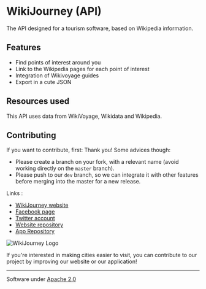 # WikiJourney (API)

The API designed for a tourism software, based on Wikipedia information.

## Features
 - Find points of interest around you
 - Link to the Wikipedia pages for each point of interest
 - Integration of Wikivoyage guides
 - Export in a cute JSON

## Resources used

This API uses data from WikiVoyage, Wikidata and Wikipedia. 

## Contributing
If you want to contribute, first: Thank you! Some advices though:
 - Please create a branch on your fork, with a relevant name (avoid working directly on the `master` branch).
 - Please push to our `dev` branch, so we can integrate it with other features before merging into the master for a new release.

Links :
- [WikiJourney website](https://wikijourney.eu)
- [Facebook page](https://www.facebook.com/WikiJourney)
- [Twitter account](https://twitter.com/WikiJourney)
- [Website repository](https://github.com/WikiJourney/wikijourney_website/)
- [App Repository](https://github.com/WikiJourney/wikijourney_app/)

![WikiJourney Logo](https://wikijourneydev.alwaysdata.net/images/design/wj_logos/logo.png)

If you're interested in making cities easier to visit, you can contribute to our project by improving our website or our application!

-----------
Software under [Apache 2.0](https://www.apache.org/licenses/LICENSE-2.0.html)
